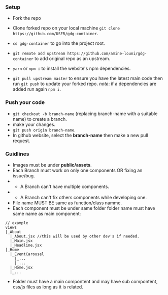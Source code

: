 ### Setup

* Fork the repo
* Clone forked repo on your local machine `git clone https://github.com/USER/gdg-container`.
* `cd gdg-container` to go into the project root.
* `git remote add upstream https://github.com/amine-louni/gdg-container` to add original repo as an upstream.
* ``yarn`` or `npm i` to install the website's npm dependencies.

* `git pull upstream master` to ensure you have the latest main code then run `git push` to update your forked repo.
_note_: if a dependencies are added run again `npm i`.

### Push your code

* `git checkout -b branch-name` (replacing branch-name with a suitable name) to create a branch.
* make your changes.
* `git push origin branch-name`.
* In github website, select the **branch-name** then make a new pull request.

### Guidlines

* Images must be under **public/assets**.
* Each Branch must work on only one components OR fixing an issue/bug.
* * A Branch can't have multiple components.
* * A Branch can't fix others components while developing one.
* File name MUST BE same as function/class namme.
* Each component must be under same folder folder name must have same name as main component:
```
// example
views
|_About
  |_About.jsx //this will be used by other dev's if needed.
  |_Main.jsx
  |_Headline.jsx
|_Home
  |_EventCarousel
    |_...
    |_...
  |_Home.jsx
  |_...
```
* Folder must have a main compontent and may have sub compontent, css/js files as long as it is related.

